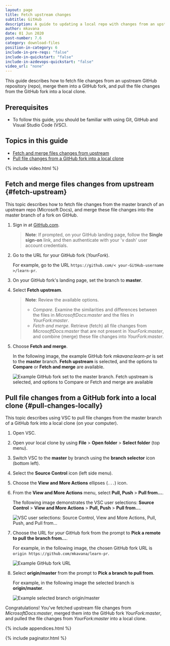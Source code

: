 ```yaml
---
layout: page
title: Fetch upstream changes
subtitle: GitHub
description: A guide to updating a local repo with changes from an upstream GitHub repo.
author: mkavana
date: 01 Jun 2020
post-number: 7.6
category: download-files
position-in-category: 6
include-in-pre-reqs: "false"
include-in-quickstart: "false"
include-in-azdevops-quickstart: "false"
video_url: "none"
---
```


This guide describes how to fetch file changes from an upstream GitHub repository (repo), merge them into a GitHub fork, and pull the file changes from the GitHub fork into a local clone.

## Prerequisites

- To follow this guide, you should be familiar with using Git, GitHub and Visual Studio Code (VSC).

## Topics in this guide

- [Fetch and merge files changes from upstream](#fetch-upstream)
- [Pull file changes from a GitHub fork into a local clone](#pull-changes-locally)

{% include video.html %}

## Fetch and merge files changes from upstream {#fetch-upstream}

This topic describes how to fetch file changes from the master branch of an upstream repo (Microsoft Docs), and merge these file changes into the master branch of a fork on GitHub.

1. Sign in at [GitHub.com](https://github.com).

    > **Note**: If prompted, on your GitHub landing page, follow the **Single sign-on** link, and then authenticate with your 'v dash' user account credentials.
    >

1. Go to the URL for your GitHub fork (*YourFork*).

    For example, go to the URL `https://github.com/< your-GitHub-username >/learn-pr`.

1. On your GitHub fork\'s landing page, set the branch to **master**.

1. Select **Fetch upstream**.

    > **Note**: Review the available options.
    >
    > - *Compare*. Examine the similarities and differences between the files in *MicrosoftDocs:master* and the files in *YourFork:master*.
    > - *Fetch and merge*. Retrieve (fetch) all file changes from *MicrosoftDocs:master* that are not present in *YourFork:master*, and combine (merge) these file changes into *YourFork:master*.
    >

1. Choose **Fetch and merge**.

    In the following image, the example GitHub fork *mkavana:learn-pr* is set to the **master** branch. **Fetch upstream** is selected, and the options to **Compare** or **Fetch and merge** are available.

    ![Example GitHub fork set to the master branch. Fetch upstream is selected, and options to Compare or Fetch and merge are available](../assets/images/07-download-files/fetch-upstream/github/upstream-01-05.png)

## Pull file changes from a GitHub fork into a local clone {#pull-changes-locally}

This topic describes using VSC to pull file changes from the master branch of a GitHub fork into a local clone (on your computer).

1. Open VSC.

1. Open your local clone by using **File** \> **Open folder** \> **Select folder** (top menu).

1. Switch VSC to the **master** by branch using the **branch selector** icon (bottom left).

1. Select the **Source Control** icon (left side menu).

1. Choose the **View and More Actions** ellipses (`...`) icon.

1. From the **View and More Actions** menu, select **Pull, Push** \> **Pull from…**.

    The following image demonstrates the VSC user selections: **Source Control** \> **View and More Actions** \> **Pull, Push** \> **Pull from…**.

    ![VSC user selections: Source Control, View and More Actions, Pull, Push, and Pull from…](../assets/images/07-download-files/fetch-upstream/github/upstream-02-06.png)

1. Choose the URL for *your* GitHub fork from the prompt to **Pick a remote to pull the branch from…**.

    For example, in the following image, the chosen GitHub fork URL is `origin https://github.com/mkavana/learn-pr`.

    ![Example GitHub fork URL](../assets/images/07-download-files/fetch-upstream/github/upstream-02-07.png)

1. Select **origin/master** from the prompt to **Pick a branch to pull from**.

    For example, in the following image the selected branch is **origin/master**.

    ![Example selected branch origin/master](../assets/images/07-download-files/fetch-upstream/github/upstream-02-08.png)

Congratulations\! You've fetched upstream file changes from *MicrosoftDocs:master*, merged them into the GitHub fork *YourFork:master*, and pulled the file changes from *YourFork:master* into a local clone.

{% include appendices.html %}

{% include paginator.html %}

